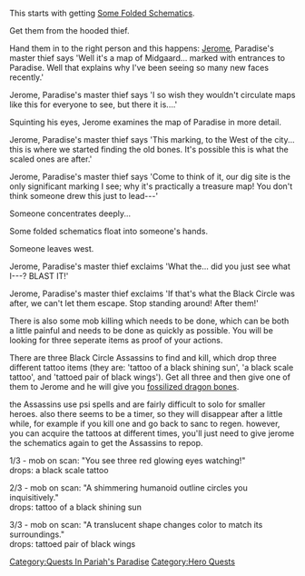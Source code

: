 This starts with getting [Some Folded
Schematics](Some_Folded_Schematics "wikilink").

<spoiler> Get them from the hooded thief. </spoiler>

Hand them in to the right person and this happens: <spoiler>
[Jerome](Jerome "wikilink"), Paradise's master thief says 'Well it's a
map of Midgaard... marked with entrances to Paradise. Well that explains
why I've been seeing so many new faces recently.'

Jerome, Paradise's master thief says 'I so wish they wouldn't circulate
maps like this for everyone to see, but there it is....'

Squinting his eyes, Jerome examines the map of Paradise in more detail.

Jerome, Paradise's master thief says 'This marking, to the West of the
city... this is where we started finding the old bones. It's possible
this is what the scaled ones are after.'

Jerome, Paradise's master thief says 'Come to think of it, our dig site
is the only significant marking I see; why it's practically a treasure
map! You don't think someone drew this just to lead---'

Someone concentrates deeply...

Some folded schematics float into someone's hands.

Someone leaves west.

Jerome, Paradise's master thief exclaims 'What the... did you just see
what I---? BLAST IT!'

Jerome, Paradise's master thief exclaims 'If that's what the Black
Circle was after, we can't let them escape. Stop standing around! After
them!' </spoiler>

There is also some mob killing which needs to be done, which can be both
a little painful and needs to be done as quickly as possible. You will
be looking for three seperate items as proof of your actions.

<spoiler> There are three Black Circle Assassins to find and kill, which
drop three different tattoo items (they are: 'tattoo of a black shining
sun', 'a black scale tattoo', and 'tattoed pair of black wings'). Get
all three and then give one of them to Jerome and he will give you [
fossilized dragon bones](Fossilized_Dragon_Bones.md "wikilink").

the Assassins use psi spells and are fairly difficult to solo for
smaller heroes. also there seems to be a timer, so they will disappear
after a little while, for example if you kill one and go back to sanc to
regen. however, you can acquire the tattoos at different times, you'll
just need to give jerome the schematics again to get the Assassins to
repop.

1/3 - mob on scan: "You see three red glowing eyes watching!"  
drops: a black scale tattoo

2/3 - mob on scan: "A shimmering humanoid outline circles you
inquisitively."  
drops: tattoo of a black shining sun

3/3 - mob on scan: "A translucent shape changes color to match its
surroundings."  
drops: tattoed pair of black wings

</spoiler>

[Category:Quests In Pariah's
Paradise](Category:Quests_In_Pariah's_Paradise "wikilink")
[Category:Hero Quests](Category:Hero_Quests "wikilink")
